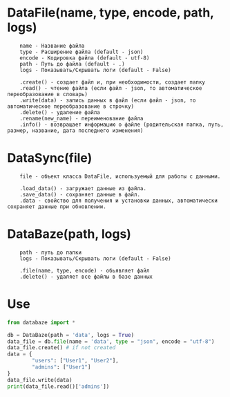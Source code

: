 # DataFile(name, type, encode, path, logs)

        name - Название файла
        type - Расширение файла (default - json)
        encode - Кодировка файла (default - utf-8)
        path - Путь до файла (default - .)
        logs - Показывать/Скрывать логи (default - False)

        .create() - создает файл и, при необходимости, создает папку
        .read() - чтение файла (если файл - json, то автоматическое переобразование в словарь)
        .write(data) - запись данных в файл (если файл - json, то автоматическое переобразование в строчку)
        .delete() - удаление файла
        .rename(new_name) - переименование файла
        .info() - возвращает информацию о файле (родительская папка, путь, размер, название, дата последнего изменения)

# DataSync(file)

        file - объект класса DataFile, используемый для работы с данными.

        .load_data() - загружает данные из файла.
        .save_data() - сохраняет данные в файл.
        .data - свойство для получения и установки данных, автоматически сохраняет данные при обновлении.

 # DataBaze(path, logs)

        path - путь до папки
        logs - Показывать/Скрывать логи (default - False)

        .file(name, type, encode) - обьявляет файл
        .delete() - удаляет все файлы в базе данных


# Use

```python
from databaze import *

db = DataBaze(path = 'data', logs = True)
data_file = db.file(name = 'data', type = "json", encode = "utf-8")
data_file.create() # if not created
data = {
        "users": ["User1", "User2"],
        "admins": ["User1"]
}
data_file.write(data)
print(data_file.read()['admins'])
```
